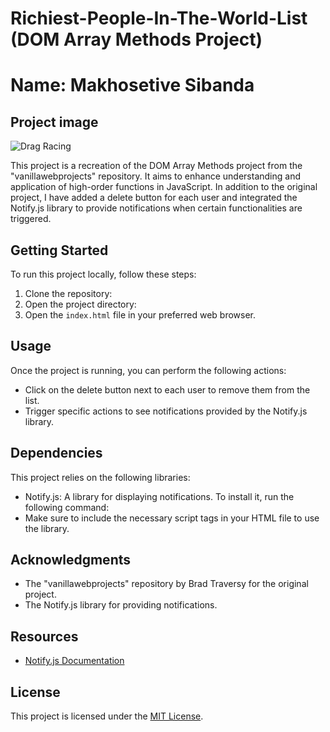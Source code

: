 # Richiest-People-In-The-World-List (DOM Array Methods Project)
# Name: **Makhosetive Sibanda**


## Project image

![Drag Racing](image.jpeg)

 This project is a recreation of the DOM Array Methods project from the "vanillawebprojects" repository. It aims to enhance understanding and application of high-order functions in JavaScript. In addition to the original project, I have added a delete button for each user and integrated the Notify.js library to provide notifications when certain functionalities are triggered.
 
 ## Getting Started

   To run this project locally, follow these steps:

   1. Clone the repository:
   2. Open the project directory:
   3. Open the `index.html` file in your preferred web browser.

## Usage

   Once the project is running, you can perform the following actions:

   - Click on the delete button next to each user to remove them from the list.
   - Trigger specific actions to see notifications provided by the Notify.js library.

## Dependencies

   This project relies on the following libraries:

   - Notify.js: A library for displaying notifications. To install it, run the following command:
   - Make sure to include the necessary script tags in your HTML file to use the library.

 ## Acknowledgments

   - The "vanillawebprojects" repository by Brad Traversy for the original project.
   - The Notify.js library for providing notifications.

## Resources

   - [Notify.js Documentation](https://notifyjs.jpillora.com/)

## License

   This project is licensed under the [MIT License](./LICENSE).
